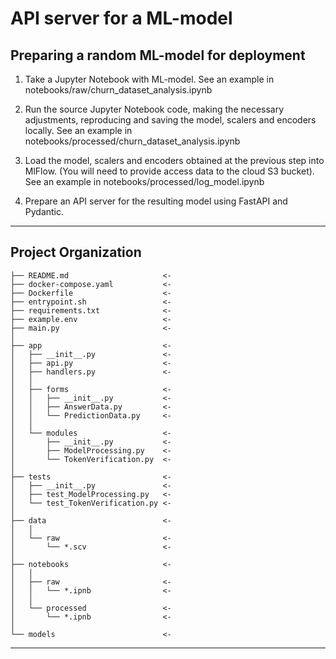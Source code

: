 API server for a ML-model
==============================


Preparing a random ML-model for deployment
------------

1. Take a Jupyter Notebook with ML-model. See an example in notebooks/raw/churn_dataset_analysis.ipynb

2. Run the source Jupyter Notebook code, making the necessary adjustments, reproducing and saving the model, scalers and encoders locally. See an example in notebooks/processed/churn_dataset_analysis.ipynb

3. Load the model, scalers and encoders obtained at the previous step into MlFlow. (You will need to provide access data to the cloud S3 bucket). See an example in notebooks/processed/log_model.ipynb

4. Prepare an API server for the resulting model using FastAPI and Pydantic.


_____


Project Organization
------------

    ├── README.md                     <- 
    ├── docker-compose.yaml           <- 
    ├── Dockerfile                    <- 
    ├── entrypoint.sh                 <- 
    ├── requirements.txt              <- 
    ├── example.env                   <- 
    ├── main.py                       <- 
    │
    ├── app                           <- 
    │   ├── __init__.py               <- 
    │   ├── api.py                    <- 
    │   ├── handlers.py               <- 
    │   │
    │   ├── forms                     <- 
    │   │   ├── __init__.py           <- 
    │   │   ├── AnswerData.py         <- 
    │   │   └── PredictionData.py     <- 
    │   │   
    │   └── modules                   <- 
    │       ├── __init__.py           <- 
    │       ├── ModelProcessing.py    <- 
    │       └── TokenVerification.py  <- 
    │
    ├── tests                         <- 
    │   ├── __init__.py               <- 
    │   ├── test_ModelProcessing.py   <- 
    │   └── test_TokenVerification.py <- 
    │
    ├── data                          <- 
    │   │
    │   └── raw                       <- 
    │       └── *.scv                 <-     
    │
    ├── notebooks                     <- 
    │   │
    │   ├── raw                       <- 
    │   │   └── *.ipnb                <- 
    │   │
    │   └── processed                 <- 
    │       └── *.ipnb                <- 
    │
    └── models                        <- 

------------